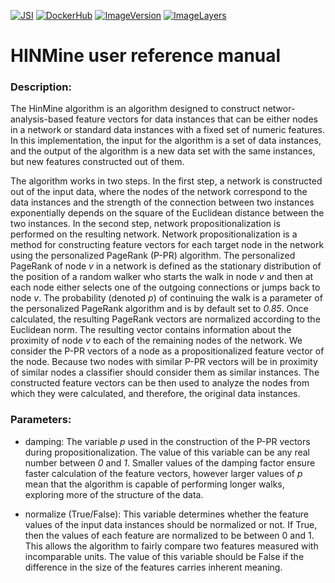 [![JSI](https://img.shields.io/badge/JSI-KT-AF4C64.svg)](http://kt.ijs.si/)
[![DockerHub](https://img.shields.io/badge/docker-hbpmip%2Fpython--jsi--hinmine-008bb8.svg)](https://hub.docker.com/r/hbpmip/python-jsi-hinmine/)
[![ImageVersion](https://images.microbadger.com/badges/version/hbpmip/python-jsi-hinmine.svg)](https://hub.docker.com/r/hbpmip/python-jsi-hinmine/tags "hbpmip/python-jsi-hinmine image tags")
[![ImageLayers](https://images.microbadger.com/badges/image/hbpmip/python-jsi-hinmine.svg)](https://microbadger.com/images/hbpmip/python-jsi-hinmine "Get your own image badge on microbadger.com")

# HINMine user reference manual

### Description:

The HinMine algorithm is an algorithm designed to construct networ-analysis-based feature vectors for data instances that can be either nodes in a network or standard data instances with a fixed set of numeric features. In this implementation, the input for the algorithm is a set of data instances, and the output of the algorithm is a new data set with the same instances, but new features constructed out of them. 

The algorithm works in two steps. In the first step, a network is constructed out of the input data, where the nodes of the network correspond to the data instances and the strength of the connection between two instances exponentially depends on the square of the Euclidean distance between the two instances. In the second step, network propositionalization is performed on the resulting network. Network propositionalization is a method for constructing feature vectors for each target node in the network using the personalized PageRank (P-PR) algorithm. The personalized PageRank of node *v* in a network is defined as the stationary distribution of the position of a random walker who starts the walk in node $v$ and then at each node either selects one of the outgoing connections or jumps back to node *v*. The probability (denoted *p*) of continuing the walk is a parameter of the personalized PageRank algorithm and is by default set to *0.85*. Once calculated, the resulting PageRank vectors are normalized according to the Euclidean norm. The resulting vector contains information about the proximity of node *v* to each of the remaining nodes of the network. We consider the P-PR vectors of a node as a propositionalized feature vector of the node. Because two nodes with similar P-PR vectors will be in proximity of similar nodes a classifier should consider them as similar instances. The constructed feature vectors can be then used to analyze the nodes from which they were calculated, and therefore, the original data instances.

### Parameters:

* damping: The variable *p* used in the construction of the P-PR vectors during propositionalization. The value of this variable can be any real number between *0* and *1*. Smaller values of the damping factor ensure faster calculation of the feature vectors, however larger values of *p* mean that the algorithm is capable of performing longer walks, exploring more of the structure of the data.

* normalize (True/False): This variable determines whether the feature values of the input data instances should be normalized or not. If True, then the values of each feature are normalized to be between 0 and 1. This allows the algorithm to fairly compare two features measured with incomparable units. The value of this variable should be False if the difference in the size of the features carries inherent meaning.
